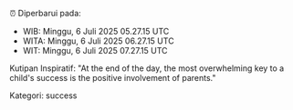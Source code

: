 ⏰ Diperbarui pada:
- WIB: Minggu, 6 Juli 2025 05.27.15 UTC
- WITA: Minggu, 6 Juli 2025 06.27.15 UTC
- WIT: Minggu, 6 Juli 2025 07.27.15 UTC

Kutipan Inspiratif:
"At the end of the day, the most overwhelming key to a child's success is the positive involvement of parents."


Kategori: success

